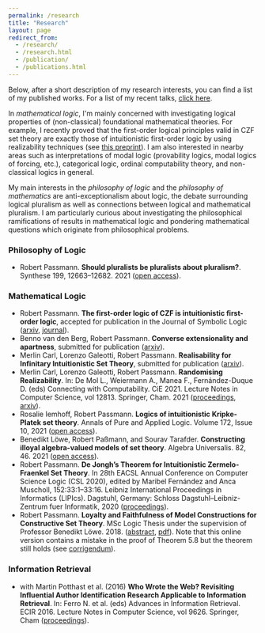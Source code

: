 ```yaml
---
permalink: /research
title: "Research"
layout: page
redirect_from: 
  - /research/
  - /research.html
  - /publication/
  - /publications.html
---
```


Below, after a short description of my research interests, you can find a list of my published works. For a list of my recent talks, [click here](https://www.robertpassmann.eu/talks).

In *mathematical logic*, I'm mainly concerned with investigating logical properties of (non-classical) foundational mathematical theories. For example, I recently proved that the first-order logical principles valid in CZF set theory are exactly those of intuitionistic first-order logic by using realizability techniques (see [this preprint](https://arxiv.org/abs/2112.00486)). I am also interested in nearby areas such as interpretations of modal logic (provability logics, modal logics of forcing, etc.), categorical logic, ordinal computability theory, and non-classical logics in general. 

My main interests in the *philosophy of logic* and the *philosophy of mathematics* are anti-exceptionalism about logic, the debate surrounding logical pluralism as well as connections between logical and mathematical pluralism. I am particularly curious about investigating the philosophical ramifications of results in mathematical logic and pondering mathematical questions which originate from philosophical problems. 

### Philosophy of Logic
- Robert Passmann. **Should pluralists be pluralists about pluralism?**. Synthese 199, 12663–12682. 2021 ([open access](https://doi.org/10.1007/s11229-021-03348-5)).  

### Mathematical Logic
- Robert Passmann. **The first-order logic of CZF is intuitionistic first-order logic**, accepted for publication in the Journal of Symbolic Logic ([arxiv](https://arxiv.org/abs/2112.00486), [journal](https://www.doi.org/10.1017/jsl.2022.51)).
- Benno van den Berg, Robert Passmann. **Converse extensionality and apartness**, submitted for publication ([arxiv](https://arxiv.org/abs/2103.14482)).
- Merlin Carl, Lorenzo Galeotti, Robert Passmann. **Realisability for Infinitary Intuitionistic Set Theory**, submitted for publication ([arxiv](https://arxiv.org/abs/2009.12172)).
- Merlin Carl, Lorenzo Galeotti, Robert Passmann. **Randomising Realizability**. In: De Mol L., Weiermann A., Manea F., Fernández-Duque D. (eds) Connecting with Computability. CiE 2021. Lecture Notes in Computer Science, vol 12813. Springer, Cham. 2021 ([proceedings](https://doi.org/10.1007/978-3-030-80049-9_8), [arxiv](https://arxiv.org/abs/2101.12656)).
- Rosalie Iemhoff, Robert Passmann. **Logics of intuitionistic Kripke-Platek set theory**. Annals of Pure and Applied Logic. Volume 172, Issue 10, 2021 ([open access](https://doi.org/10.1016/j.apal.2021.103014)).
- Benedikt Löwe, Robert Paßmann, and Sourav Tarafder. **Constructing illoyal algebra-valued models of set theory**. Algebra Universalis. 82, 46. 2021 ([open access](https://doi.org/10.1007/s00012-021-00735-4)). 
- Robert Passmann. **De Jongh’s Theorem for Intuitionistic Zermelo-Fraenkel Set Theory**. In 28th EACSL Annual Conference on Computer Science Logic (CSL 2020), edited by Maribel Fernández and Anca Muscholl, 152:33:1–33:16. Leibniz International Proceedings in Informatics (LIPIcs). Dagstuhl, Germany: Schloss Dagstuhl–Leibniz-Zentrum fuer Informatik, 2020 ([proceedings](https://doi.org/10.4230/LIPIcs.CSL.2020.33)).
- Robert Passmann. **Loyalty and Faithfulness of Model Constructions for Constructive Set Theory**. MSc Logic Thesis under the supervision of Professor Benedikt Löwe. 2018. ([abstract](https://eprints.illc.uva.nl/1612/), [pdf](https://eprints.illc.uva.nl/1612/7/MoL-2018-03.text.pdf)). Note that this online version contains a mistake in the proof of Theorem 5.8 but the theorem still holds (see [corrigendum](https://www.robertpassmann.eu/files/corrigendum-thesis.pdf)).

### Information Retrieval
- with Martin Potthast et al. (2016) **Who Wrote the Web? Revisiting Influential Author Identification Research Applicable to Information Retrieval**. In: Ferro N. et al. (eds) Advances in Information Retrieval. ECIR 2016. Lecture Notes in Computer Science, vol 9626. Springer, Cham ([proceedings](https://link.springer.com/chapter/10.1007%2F978-3-319-30671-1_29)).

